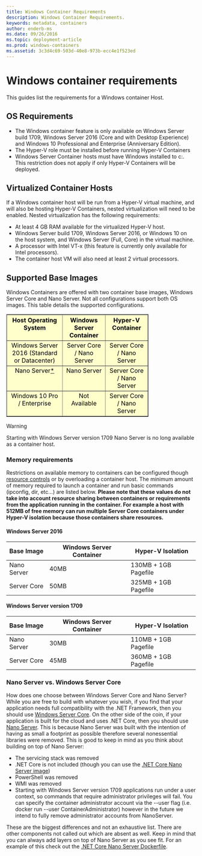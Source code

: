 ```yaml
---
title: Windows Container Requirements
description: Windows Container Requirements.
keywords: metadata, containers
author: enderb-ms
ms.date: 09/26/2016
ms.topic: deployment-article
ms.prod: windows-containers
ms.assetid: 3c3d4c69-503d-40e8-973b-ecc4e1f523ed
---
```


# Windows container requirements

This guides list the requirements for a Windows container Host.

## OS Requirements

- The Windows container feature is only available on Windows Server build 1709, Windows Server 2016 (Core and with Desktop Experience) and Windows 10 Professional and Enterprise (Anniversary Edition).
- The Hyper-V role must be installed before running Hyper-V Containers
- Windows Server Container hosts must have Windows installed to c:\. This restriction does not apply if only Hyper-V Containers will be deployed.

## Virtualized Container Hosts

If a Windows container host will be run from a Hyper-V virtual machine, and will also be hosting Hyper-V Containers, nested virtualization will need to be enabled. Nested virtualization has the following requirements:

- At least 4 GB RAM available for the virtualized Hyper-V host.
- Windows Server build 1709, Windows Server 2016, or Windows 10 on the host system, and Windows Server (Full, Core) in the virtual machine.
- A processor with Intel VT-x (this feature is currently only available for Intel processors).
- The container host VM will also need at least 2 virtual processors.

## Supported Base Images

Windows Containers are offered with two container base images, Windows Server Core and Nano Server. Not all configurations support both OS images. This table details the supported configurations.

<table border="1" style="background-color:FFFFCC;border-collapse:collapse;border:1px solid FFCC00;color:000000;width:75%" cellpadding="5" cellspacing="5">
<thead>
<tr valign="top">
<th><center>Host Operating System</center></th>
<th><center>Windows Server Container</center></th>
<th><center>Hyper-V Container</center></th>
</tr>
</thead>
<tbody>
<tr valign="top">
<td><center>Windows Server 2016 (Standard or Datacenter)</center></td>
<td><center>Server Core / Nano Server</center></td>
<td><center>Server Core / Nano Server</center></td>
</tr>
<tr valign="top">
<td><center>Nano Server<a href="#warn-1">*</a></center></td>
<td><center> Nano Server</center></td>
<td><center>Server Core / Nano Server</center></td>
</tr>
<tr valign="top">
<td><center>Windows 10 Pro / Enterprise</center></td>
<td><center>Not Available</center></td>
<td><center>Server Core / Nano Server</center></td>
</tr>
</tbody>
</table>

> [!Warning]  
> <span id="warn-1">Starting with Windows Server version 1709 Nano Server is no long available as a container host.</span>


### Memory requirements
Restrictions on available memory to containers can be configured though [resource controls](https://docs.microsoft.com/en-us/virtualization/windowscontainers/manage-containers/resource-controls) or by overloading a container host.  The minimum amount of memory required to launch a container and run basic commands (ipconfig, dir, etc...) are listed below.  __Please note that these values do not take into account resource sharing between containers or requirements from the application running in the container.  For example a host with 512MB of free memory can run multiple Server Core containers under Hyper-V isolation because those containers share resources.__

#### Windows Server 2016
| Base Image  | Windows Server Container | Hyper-V Isolation    |
| ----------- | ------------------------ | -------------------- |
| Nano Server | 40MB                     | 130MB + 1GB Pagefile |
| Server Core | 50MB                     | 325MB + 1GB Pagefile |

#### Windows Server version 1709
| Base Image  | Windows Server Container | Hyper-V Isolation    |
| ----------- | ------------------------ | -------------------- |
| Nano Server | 30MB                     | 110MB + 1GB Pagefile |
| Server Core | 45MB                     | 360MB + 1GB Pagefile |


### Nano Server vs. Windows Server Core

How does one choose between Windows Server Core and Nano Server? While you are free to build with whatever you wish, if you find that your application needs full compatibility with the .NET Framework, then you should use [Windows Server Core](https://hub.docker.com/r/microsoft/windowsservercore/). On the other side of the coin, if your application is built for the cloud and uses .NET Core, then you should use [Nano Server](https://hub.docker.com/r/microsoft/nanoserver/). This is because Nano Server was built with the intention of having as small a footprint as possible therefore several nonessential libraries were removed. This is good to keep in mind as you think about building on top of Nano Server:

- The servicing stack was removed
- .NET Core is not included (though you can use the [.NET Core Nano Server image](https://hub.docker.com/r/microsoft/dotnet/))
- PowerShell was removed
- WMI was removed
- Starting with Windows Server version 1709 applications run under a user context, so commands that require administrator privileges will fail. You can specify the container administrator account via the --user flag (i.e. docker run --user ContainerAdministrator) however in the future we intend to fully remove administrator accounts from NanoServer.

These are the biggest differences and not an exhaustive list. There are other components not called out which are absent as well. Keep in mind that you can always add layers on top of Nano Server as you see fit. For an example of this check out the [.NET Core Nano Server Dockerfile](https://github.com/dotnet/dotnet-docker/blob/master/2.0/sdk/nanoserver/amd64/Dockerfile).

